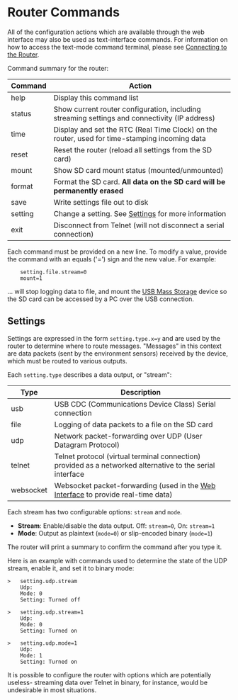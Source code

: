 
[//]: # (Router command list)

# Router Commands

All of the configuration actions which are available through the web interface
may also be used as text-interface commands. For information on how to access 
the text-mode command terminal, please see [Connecting to the Router](connecting.md).

Command summary for the router:

 Command | Action
 ------- | --------
 help    | Display this command list
 status  | Show current router configuration, including streaming settings and connectivity (IP address)
 time    | Display and set the RTC (Real Time Clock) on the router, used for time-stamping incoming data
 reset   | Reset the router (reload all settings from the SD card)
 mount   | Show SD card mount status (mounted/unmounted)
 format  | Format the SD card. **All data on the SD card will be permanently erased**
 save    | Write settings file out to disk
 setting | Change a setting. See [Settings](#settings) for more information
 exit    | Disconnect from Telnet (will not disconnect a serial connection)


Each command must be provided on a new line. To modify a value, provide the
command with an equals ('=') sign and the new value. For example:

````
	setting.file.stream=0
	mount=1
````

... will stop logging data to file, and mount the [USB Mass Storage](connecting.md#usb-mass-storage)
device so the SD card can be accessed by a PC over the USB connection.


## Settings

Settings are expressed in the form `setting.type.x=y` and are used by the
router to determine where to route messages. "Messages" in this context are 
data packets (sent by the environment sensors) received by the device, which 
must be routed to various outputs.

Each `setting.type` describes a data output, or "stream":

 Type      | Description
 --------- | -------------
 usb       | USB CDC (Communications Device Class) Serial connection 
 file      | Logging of data packets to a file on the SD card
 udp       | Network packet-forwarding over UDP (User Datagram Protocol)
 telnet    | Telnet protocol (virtual terminal connection) provided as a networked alternative to the serial interface
 websocket | Websocket packet-forwarding (used in the [Web Interface](user-guide.md#sensors) to provide real-time data)


Each stream has two configurable options: `stream` and `mode`.

+ **Stream**: Enable/disable the data output. Off: `stream=0`, On: `stream=1`
+ **Mode**: Output as plaintext (`mode=0`) or slip-encoded binary (`mode=1`)

The router will print a summary to confirm the command after you type it.

Here is an example with commands used to determine the state of the UDP stream,
enable it, and set it to binary mode:

````
>	setting.udp.stream
	Udp:
	Mode: 0
	Setting: Turned off

>	setting.udp.stream=1
	Udp:
	Mode: 0
	Setting: Turned on

>	setting.udp.mode=1
	Udp:
	Mode: 1
	Setting: Turned on
````

It is possible to configure the router with options which are 
potentially useless- streaming data over Telnet in binary, for instance, 
would be undesirable in most situations. 

